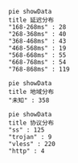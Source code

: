 
```mermaid
pie showData
title 延迟分布
"168-268ms" : 28
"268-368ms" : 40
"368-468ms" : 43
"468-568ms" : 19
"568-668ms" : 55
"668-768ms" : 54
"768-868ms" : 119
```
```mermaid
pie showData
title 地域分布
"未知" : 358
```
```mermaid
pie showData
title 协议分布
"ss" : 125
"trojan" : 9
"vless" : 220
"http" : 4
```